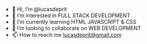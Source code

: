 - 👋 Hi, I’m @lucasdeprit
- 👀 I’m interested in FULL STACK DEVELOPMENT
- 🌱 I’m currently learning HTML JAVASCRIPT & CSS
- 💞️ I’m looking to collaborate on WEB DEVELOPMENT 
- 📫 How to reach me lucasdeprit@gmail.com

<!---
lucasdeprit/lucasdeprit is a ✨ special ✨ repository because its `README.md` (this file) appears on your GitHub profile.
You can click the Preview link to take a look at your changes.
--->
